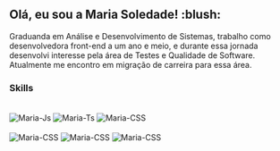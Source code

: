 
<h2> Olá, eu sou a Maria Soledade! :blush: </h2>

Graduanda em Análise e Desenvolvimento de Sistemas, trabalho como desenvolvedora front-end a um ano e meio, e durante essa jornada desenvolvi interesse pela área de Testes e Qualidade de Software. Atualmente me encontro em migração de carreira para essa área. 

<h3> Skills </h3> 
 <div style="display: inline_block"><br>
  <img align="center" alt="Maria-Js" src="https://img.shields.io/badge/JavaScript-323330?style=for-the-badge&logo=javascript&logoColor=F7DF1E">
  <img align="center" alt="Maria-Ts" src="https://img.shields.io/badge/TypeScript-007ACC?style=for-the-badge&logo=typescript&logoColor=white">
  <img align="center" alt="Maria-CSS" src="https://img.shields.io/badge/Vue.js-35495E?style=for-the-badge&logo=vuedotjs&logoColor=4FC08D"> <br/>
 <br/>
 <img align="center" alt="Maria-CSS" src="https://img.shields.io/badge/Miro-F7C922?style=for-the-badge&logo=Miro&logoColor=050036">
  <img align="center" alt="Maria-CSS" src="https://img.shields.io/badge/Cypress-17202C?style=for-the-badge&logo=cypress&logoColor=white">
 <img align="center" alt="Maria-CSS" src="https://img.shields.io/badge/Postman-FF6C37?style=for-the-badge&logo=Postman&logoColor=white">
 
</div>
 
